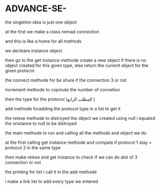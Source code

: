 # ADVANCE-SE-


the singleton idea is just one object

at the first we make a class nemad connection

and this is like a home for all methods

we decleare instance object

then go to the get instance methode create a new object if there is no object created for this given type, else return the current object for the given protocol.

the connect methode for be shure if the connection 3 or not

increment methode to copmute the number of connetion

then the type for the protocol (المطلب الرابع )

add methode foradding the protocol type in a list to get it

the relese methode to distroyed the object we created using null i equaled the onstance to null to be distroyed

the main methode to run and calling all the methods and object we do

at the first calling get instance methode and compate if protocol 1 stay = protocol 2 in the same type

then make relese and get instance to check if we can do alot of 3 connection or not

the printing for list i call it in the add methode

i make a link list to add every type we entered

